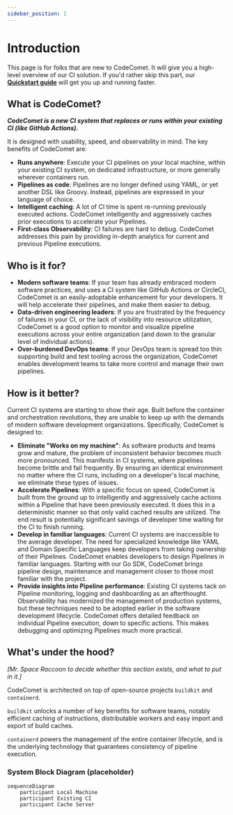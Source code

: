 ```yaml
---
sidebar_position: 1
---
```


# Introduction

This page is for folks that are new to CodeComet. It will give you a high-level overview of our CI solution. If you'd rather skip this part, our **[Quickstart guide](https://docs.codecomet.io/quickstart)** will get you up and running faster.

## What is CodeComet?

_**CodeComet is a new CI system that replaces or runs within your existing CI (like GitHub Actions).**_

It is designed with usability, speed, and observability in mind. The key benefits of CodeComet are:

- **Runs anywhere**: Execute your CI pipelines on your local machine, within your existing CI system, on dedicated infrastructure, or more generally wherever containers run.
- **Pipelines as code**: Pipelines are no longer defined using YAML, or yet another DSL like Groovy. Instead, pipelines are expressed in your language of choice.
- **Intelligent caching**: A lot of CI time is spent re-running previously executed actions. CodeComet intelligently and aggressively caches prior executions to accelerate your Pipelines.
- **First-class Observability**: CI failures are hard to debug. CodeComet addresses this pain by providing in-depth analytics for current and previous Pipeline executions.


## Who is it for?

- **Modern software teams**: If your team has already embraced modern software practices, and uses a CI system like GitHub Actions or CircleCI, CodeComet is an easily-adoptable enhancement for your developers. It will help accelerate their pipelines, and make them easier to debug.
- **Data-driven engineering leaders**: If you are frustrated by the frequency of failures in your CI, or the lack of visibility into resource utilization, CodeComet is a good option to monitor and visualize pipeline executions across your entire organization (and down to the granular level of individual actions).
- **Over-burdened DevOps teams**: If your DevOps team is spread too thin supporting build and test tooling across the organization, CodeComet enables development teams to take more control and manage their own pipelines.

## How is it better?

Current CI systems are starting to show their age. Built before the container and orchestration revolutions, they are unable to keep up with the demands of modern software development organizations. Specifically, CodeComet is designed to:
- **Eliminate "Works on my machine"**: As software products and teams grow and mature, the problem of inconsistent behavior becomes much more pronounced. This manifests in CI systems, where pipelines become brittle and fail frequently. By ensuring an identical environment no matter where the CI runs, including on a developer's local machine, we eliminate these types of issues.
- **Accelerate Pipelines**: With a specific focus on speed, CodeComet is built from the ground up to intelligently and aggressively cache actions within a Pipeline that have been previously executed. It does this in a deterministic manner so that only valid cached results are utilized. The end result is potentially significant savings of developer time waiting for the CI to finish running.
- **Develop in familiar languages**: Current CI systems are inaccessible to the average developer. The need for specialized knowledge like YAML and Domain Specific Languages keep developers from taking ownership of their Pipelines. CodeComet enables developers to design Pipelines in familiar languages. Starting with our Go SDK, CodeComet brings pipeline design, maintenance and management closer to those most familiar with the project.
- **Provide insights into Pipeline performance**: Existing CI systems tack on Pipeline monitoring, logging and dashboarding as an afterthought. Observability has modernized the management of production systems, but these techniques need to be adopted earlier in the software development lifecycle. CodeComet offers detailed feedback on individual Pipeline execution, down to specific actions. This makes debugging and optimizing Pipelines much more practical.

## What's under the hood?

_[Mr. Space Raccoon to decide whether this section exists, and what to put in it.]_

CodeComet is architected on top of open-source projects `buildkit` and `containerd`.

`buildkit` unlocks a number of key benefits for software teams, notably efficient caching of instructions, distributable workers and easy import and export of build caches.

`containerd` powers the management of the entire container lifecycle, and is the underlying technology that guarantees consistency of pipeline execution.

### System Block Diagram (placeholder)
```mermaid
sequenceDiagram
    participant Local Machine
    participant Existing CI
    participant Cache Server
```